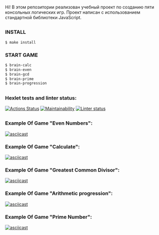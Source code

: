 Hi! В этом репозитории реализован учебный проект по созданию пяти консольных логических игр.
Проект написан с использованием стандартной библиотеки JavaScript.

##

### INSTALL

```sh
$ make install
```

### START GAME

```sh
$ brain-calc
$ brain-even
$ brain-gcd
$ brain-prime
$ brain-progression
```

##

### Hexlet tests and linter status:

[![Actions Status](https://github.com/slavakokorin/frontend-project-lvl1/workflows/hexlet-check/badge.svg)](https://github.com/slavakokorin/frontend-project-lvl1/actions)
[![Maintainability](https://api.codeclimate.com/v1/badges/a99a88d28ad37a79dbf6/maintainability)](https://codeclimate.com/github/slavakokorin/frontend-project-lvl1)
[![Linter status](https://github.com/slavakokorin/frontend-project-lvl1/actions/workflows/main.yml/badge.svg)](https://github.com/slavakokorin/frontend-project-lvl1/actions/workflows/main.yml)

##

### Example Of Game "Even Numbers":

[![asciicast](https://asciinema.org/a/SHHS1I3MOBgzTf2MCzxRs4jqX.svg)](https://asciinema.org/a/SHHS1I3MOBgzTf2MCzxRs4jqX)

### Example Of Game "Calculate":

[![asciicast](https://asciinema.org/a/8eIzGIjmbtGZ0OvkOLUHEmjL6.svg)](https://asciinema.org/a/8eIzGIjmbtGZ0OvkOLUHEmjL6)

### Example Of Game "Greatest Common Divisor":

[![asciicast](https://asciinema.org/a/863pkrzwvcEfDIi8DTD5ssO0Q.svg)](https://asciinema.org/a/863pkrzwvcEfDIi8DTD5ssO0Q)

### Example Of Game "Arithmetic progression":

[![asciicast](https://asciinema.org/a/kyxWcODBB7NwW6m2a7wtaeflP.svg)](https://asciinema.org/a/kyxWcODBB7NwW6m2a7wtaeflP)

### Example Of Game "Prime Number":

[![asciicast](https://asciinema.org/a/7hmh4bMRByGmfzuQy7bqPFHfX.svg)](https://asciinema.org/a/7hmh4bMRByGmfzuQy7bqPFHfX)
